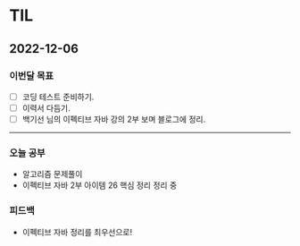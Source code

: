 # TIL

## 2022-12-06


### 이번달 목표

- [ ] 코딩 테스트 준비하기.
- [ ] 이력서 다듬기.
- [ ] 백기선 님의 이펙티브 자바 강의 2부 보며 블로그에 정리.

---


### 오늘 공부

- 알고리즘 문제풀이 
- 이펙티브 자바 2부 아이템 26 핵심 정리 정리 중

### 피드백

- 이펙티브 자바 정리를 최우선으로!
